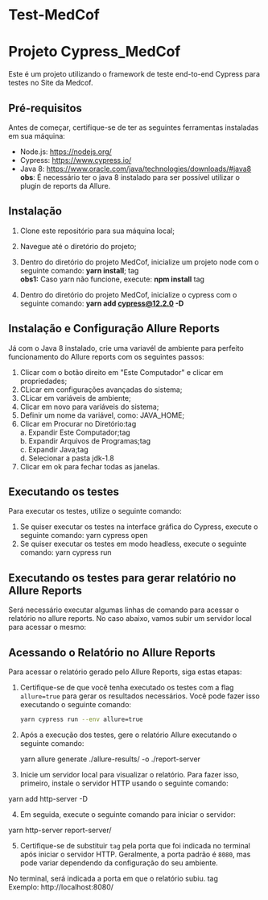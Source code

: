 # Test-MedCof

# Projeto Cypress_MedCof

Este é um projeto utilizando o framework de teste end-to-end Cypress para testes no Site da Medcof.

## Pré-requisitos

Antes de começar, certifique-se de ter as seguintes ferramentas instaladas em sua máquina:

- Node.js: https://nodejs.org/
- Cypress: https://www.cypress.io/
- Java 8: https://www.oracle.com/java/technologies/downloads/#java8
**obs**: É necessário ter o java 8 instalado para ser possível utilizar o plugin de reports da Allure.

## Instalação

1. Clone este repositório para sua máquina local;
2. Navegue até o diretório do projeto;
3. Dentro do diretório do projeto MedCof, inicialize um projeto node com o seguinte comando: **yarn install**; tag <br />
**obs1:** Caso yarn não funcione, execute: **npm install** tag <br />

4. Dentro do diretório do projeto MedCof, inicialize o cypress com o seguinte comando: **yarn add cypress@12.2.0 -D**

## Instalação e Configuração Allure Reports

 Já com o Java 8 instalado, crie uma variavél de ambiente para perfeito funcionamento do Allure reports com os seguintes passos:
 1. Clicar com o botão direito em "Este Computador" e clicar em propriedades;
 2. CLicar em configurações avançadas do sistema;
 3. CLicar em variáveis de ambiente;
 4. Clicar em novo para variáveis do sistema;
 5. Definir um nome da variável, como: JAVA_HOME;
 6. Clicar em Procurar no Diretório:tag <br />
    a. Expandir Este Computador;tag <br />
    b. Expandir Arquivos de Programas;tag <br />
    c. Expandir Java;tag <br />
    d. Selecionar a pasta jdk-1.8
7. Clicar em ok para fechar todas as janelas.
 
## Executando os testes

Para executar os testes, utilize o seguinte comando:

1. Se quiser executar os testes na interface gráfica do Cypress, execute o seguinte comando: yarn cypress open
2. Se quiser executar os testes em modo headless, execute o seguinte comando: yarn cypress run

## Executando os testes para gerar relatório no Allure Reports

Será necessário executar algumas linhas de comando para acessar o relatório no allure reports. No caso abaixo, vamos subir um servidor local para acessar o mesmo:
## Acessando o Relatório no Allure Reports

Para acessar o relatório gerado pelo Allure Reports, siga estas etapas:

1. Certifique-se de que você tenha executado os testes com a flag `allure=true` para gerar os resultados necessários. Você pode fazer isso executando o seguinte comando:

   ```bash
   yarn cypress run --env allure=true

   
2. Após a execução dos testes, gere o relatório Allure executando o seguinte comando:

  
    yarn allure generate ./allure-results/ -o ./report-server


3. Inicie um servidor local para visualizar o relatório. Para fazer isso, primeiro, instale o servidor HTTP usando o seguinte comando:

 
  yarn add http-server -D


4. Em seguida, execute o seguinte comando para iniciar o servidor:


  yarn http-server report-server/



5. Certifique-se de substituir `tag` pela porta que foi indicada no terminal após iniciar o servidor HTTP. Geralmente, a porta padrão é `8080`, mas pode variar dependendo da configuração do seu ambiente.

No terminal, será indicada a porta em que o relatório subiu. tag <br />
Exemplo: http://localhost:8080/







